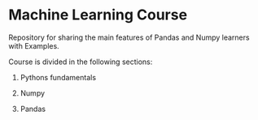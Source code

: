 # Machine Learning Course

Repository for sharing the main features of Pandas and Numpy learners with Examples.

Course is divided in the following sections:

1. Pythons fundamentals

2. Numpy 

3. Pandas

